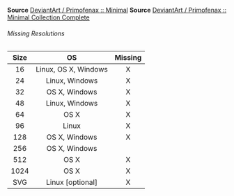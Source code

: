 __Source__ [DeviantArt / Primofenax :: Minimal](http://primofenax.deviantart.com/art/icon-Minimal-Firefox-Icon-313618589)
__Source__ [DeviantArt / Primofenax :: Minimal Collection Complete](http://primofenax.deviantart.com/art/icon-set-Minimal-Icon-Collection-complete-314646718)

###### Missing Resolutions
| Size |          OS          | Missing |
|:----:|:--------------------:|:-------:|
|  16  | Linux, OS X, Windows |    X    |
|  24  |    Linux, Windows    |    X    |
|  32  |     OS X, Windows    |    X    |
|  48  |    Linux, Windows    |    X    |
|  64  |         OS X         |    X    |
|  96  |         Linux        |    X    |
|  128 |     OS X, Windows    |    X    |
|  256 |     OS X, Windows    |         |
|  512 |         OS X         |    X    |
| 1024 |         OS X         |    X    |
|  SVG |   Linux [optional]   |    X    |